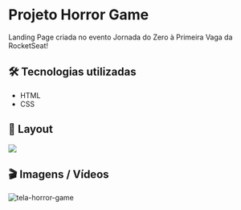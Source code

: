 # Projeto Horror Game

Landing Page criada no evento Jornada do Zero à Primeira Vaga da RocketSeat!

## 🛠️ Tecnologias utilizadas
- HTML
- CSS

## 🚧 Layout

<a href="https://www.figma.com/design/n72FtT6Nwd5TardfONyzJb/Horror-Game-LP-(Community)?node-id=0-1&t=Zpxd3VYZp0rTgQx3-0" target="_blank">
<img src="https://user-images.githubusercontent.com/71772559/178192253-4fe4757c-de57-4878-a38c-a483c25670b1.png" />
</a>

## 🎬 Imagens / Vídeos 

![tela-horror-game](https://github.com/Mctks2/Horror-Game-Rocketseat/assets/62295808/a159f580-66b2-464a-9af2-88a50bf9e70c)

